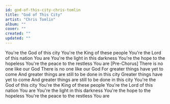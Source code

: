 ```yaml
---
id: god-of-this-city-chris-tomlin
title: "God of This City"
artist: "Chris Tomlin"
album: ""
cover: ""
created: ""
updated: ""
---
```


You're the God of this city
You're the King of these people
You're the Lord of this nation
You are
You're the light in this darkness
You're the hope to the hopeless
You're the peace to the restless
You are
[Pre-Chorus]
There is no one like our God
There is no one like our God
For greater things have yet to come
And greater things are still to be done in this city
Greater things have yet to come
And greater things are still to be done in this city
You're the God of this city
You're the King of these people
You're the Lord of this nation
You are
You're the light in this darkness
You're the hope to the hopeless
You're the peace to the restless
You are